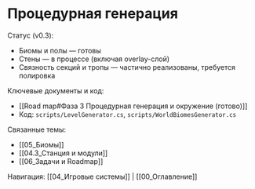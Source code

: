 # Процедурная генерация

Статус (v0.3):
- Биомы и полы — готовы
- Стены — в процессе (включая overlay-слой)
- Связность секций и тропы — частично реализованы, требуется полировка

Ключевые документы и код:
- [[Road map#Фаза 3 Процедурная генерация и окружение (готово)]]
- Код: `scripts/LevelGenerator.cs`, `scripts/WorldBiomesGenerator.cs`

Связанные темы:
- [[05_Биомы]]
- [[04.3_Станция и модули]]
- [[06_Задачи и Roadmap]]

Навигация: [[04_Игровые системы]] | [[00_Оглавление]]
